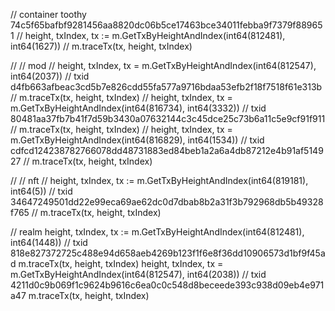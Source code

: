 // container toothy 74c5f65bafbf9281456aa8820dc06b5ce17463bce34011febba9f7379f889651
// height, txIndex, tx := m.GetTxByHeightAndIndex(int64(812481), int64(1627))
// m.traceTx(tx, height, txIndex)

// // mod
// height, txIndex, tx = m.GetTxByHeightAndIndex(int64(812547), int64(2037)) // txid d4fb663afbeac3cd5b7e826cdd55fa577a9716bdaa53efb2f18f7518f61e313b
// m.traceTx(tx, height, txIndex)
// height, txIndex, tx = m.GetTxByHeightAndIndex(int64(816734), int64(3332)) // txid 80481aa37fb7b41f7d59b3430a07632144c3c45dce25c73b6a11c5e9cf91f911
// m.traceTx(tx, height, txIndex)
// height, txIndex, tx = m.GetTxByHeightAndIndex(int64(816829), int64(1534)) // txid cdfcd124238782766078dd48731883ed84beb1a2a6a4db87212e4b91af514927
// m.traceTx(tx, height, txIndex)

// // nft
// height, txIndex, tx := m.GetTxByHeightAndIndex(int64(819181), int64(5)) // txid 34647249501dd22e99eca69ae62dc0d7dbab8b2a31f3b792968db5b49328f765
// m.traceTx(tx, height, txIndex)


// realm
height, txIndex, tx := m.GetTxByHeightAndIndex(int64(812481), int64(1448)) // txid 818e827372725c488e94d658aeb4269b123f1f6e8f36dd10906573d1bf9f45ad
m.traceTx(tx, height, txIndex)
height, txIndex, tx = m.GetTxByHeightAndIndex(int64(812547), int64(2038)) // txid 4211d0c9b069f1c9624b9616c6ea0c0c548d8beceede393c938d09eb4e971a47
m.traceTx(tx, height, txIndex)